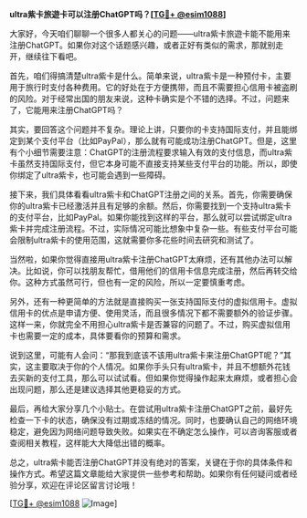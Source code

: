 **ultra紫卡旅遊卡可以注册ChatGPT吗？[[TG💪+ @esim1088](https://t.me/s/esim1088)]**

大家好，今天咱们聊聊一个很多人都关心的问题——ultra紫卡旅遊卡能不能用来注册ChatGPT。如果你对这个话题感兴趣，或者正好有类似的需求，那就别走开，继续往下看吧。

首先，咱们得搞清楚ultra紫卡是什么。简单来说，ultra紫卡是一种预付卡，主要用于旅行时支付各种费用。它的好处在于方便携带，而且不需要担心信用卡被盗刷的风险。对于经常出国的朋友来说，这种卡确实是个不错的选择。不过，问题来了，它能用来注册ChatGPT吗？

其实，要回答这个问题并不复杂。理论上讲，只要你的卡支持国际支付，并且能绑定到某个支付平台（比如PayPal），那么就有可能成功注册ChatGPT。但是，这里有个小细节需要注意：ChatGPT的注册流程要求输入有效的支付信息，而ultra紫卡虽然支持国际支付，但它本身可能不直接支持某些支付平台的功能。所以，即使你绑定了ultra紫卡，也可能会遇到一些障碍。

接下来，我们具体看看ultra紫卡和ChatGPT注册之间的关系。首先，你需要确保你的ultra紫卡已经激活并且有足够的余额。然后，你需要找到一个支持ultra紫卡的支付平台，比如PayPal。如果你能找到这样的平台，那么就可以尝试绑定ultra紫卡并完成注册流程。不过，实际情况可能比想象中复杂一些。有些支付平台可能会限制ultra紫卡的使用范围，这就需要你多花些时间去研究和测试了。

当然啦，如果你觉得直接用ultra紫卡注册ChatGPT太麻烦，还有其他办法可以解决。比如说，你可以找朋友帮忙，借用他们的信用卡信息完成注册，然后再转交给你。这种方式虽然可行，但也有一定的风险，所以一定要慎重考虑。

另外，还有一种更简单的方法就是直接购买一张支持国际支付的虚拟信用卡。虚拟信用卡的优点是申请方便、使用灵活，而且很多情况下都不需要额外的验证步骤。这样一来，你就完全不用担心ultra紫卡是否兼容的问题了。不过，购买虚拟信用卡也需要一定的成本，具体要看你的预算和需求。

说到这里，可能有人会问：“那我到底该不该用ultra紫卡来注册ChatGPT呢？”其实，这主要取决于你的个人情况。如果你手头只有ultra紫卡，并且不想额外花钱去买新的支付工具，那么可以试试看。但如果你觉得操作起来太麻烦，或者担心会出现问题，那么还是建议选择其他更稳妥的方式。

最后，再给大家分享几个小贴士。在尝试用ultra紫卡注册ChatGPT之前，最好先检查一下卡的状态，确保没有过期或冻结的情况。同时，也要确认自己的网络环境稳定，避免因为网络问题导致失败。如果实在不确定怎么操作，可以咨询客服或者查阅相关教程，这样能大大降低出错的概率。

总之，ultra紫卡能否注册ChatGPT并没有绝对的答案，关键在于你的具体条件和操作方式。希望这篇文章能给大家提供一些参考和帮助。如果你有任何疑问或者经验分享，欢迎在评论区留言讨论哦！

[[TG💪+ @esim1088](https://t.me/s/esim1088) ![Image](https://i.postimg.cc/4NQfJmqS/Snipaste-2025-05-13-00-14-12.png)]